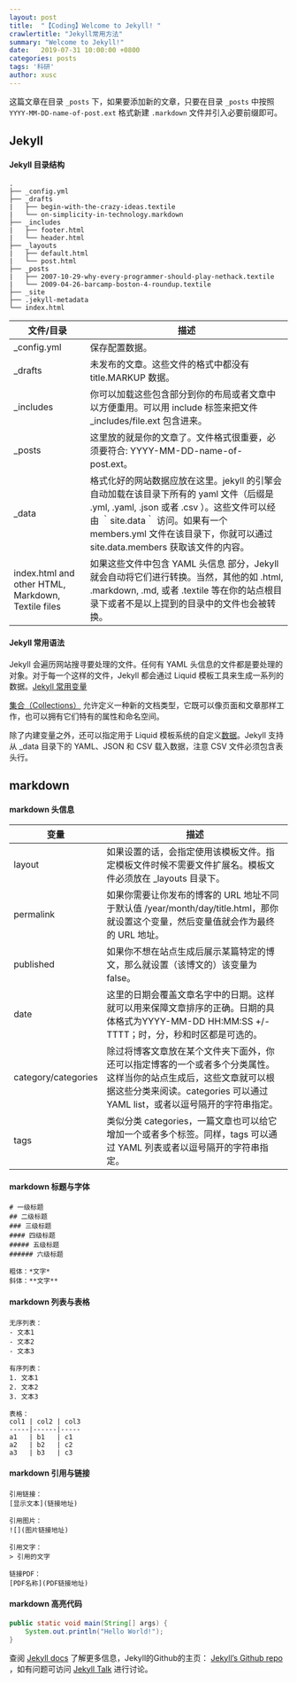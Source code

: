 ```yaml
---
layout: post
title:  "【Coding】Welcome to Jekyll! "
crawlertitle: "Jekyll常用方法"
summary: "Welcome to Jekyll!"
date:   2019-07-31 10:00:00 +0800
categories: posts
tags: '科研'
author: xusc
---
```


这篇文章在目录 `_posts` 下，如果要添加新的文章，只要在目录 `_posts` 中按照 `YYYY-MM-DD-name-of-post.ext` 格式新建 `.markdown` 文件并引入必要前缀即可。

## Jekyll

#### Jekyll 目录结构

```
.
├── _config.yml
├── _drafts
|   ├── begin-with-the-crazy-ideas.textile
|   └── on-simplicity-in-technology.markdown
├── _includes
|   ├── footer.html
|   └── header.html
├── _layouts
|   ├── default.html
|   └── post.html
├── _posts
|   ├── 2007-10-29-why-every-programmer-should-play-nethack.textile
|   └── 2009-04-26-barcamp-boston-4-roundup.textile
├── _site
├── .jekyll-metadata
└── index.html
```

文件/目录 | 描述
-|-
_config.yml | 保存配置数据。
_drafts | 未发布的文章。这些文件的格式中都没有 title.MARKUP 数据。
_includes | 你可以加载这些包含部分到你的布局或者文章中以方便重用。可以用 include 标签来把文件 _includes/file.ext 包含进来。
_posts | 这里放的就是你的文章了。文件格式很重要，必须要符合: YYYY-MM-DD-name-of-post.ext。
_data | 格式化好的网站数据应放在这里。jekyll 的引擎会自动加载在该目录下所有的 yaml 文件（后缀是 .yml, .yaml, .json 或者 .csv ）。这些文件可以经由 ｀site.data｀ 访问。如果有一个 members.yml 文件在该目录下，你就可以通过 site.data.members 获取该文件的内容。
index.html and other HTML, Markdown, Textile files | 如果这些文件中包含 YAML 头信息 部分，Jekyll 就会自动将它们进行转换。当然，其他的如 .html, .markdown, .md, 或者 .textile 等在你的站点根目录下或者不是以上提到的目录中的文件也会被转换。

#### Jekyll 常用语法

Jekyll 会遍历网站搜寻要处理的文件。任何有 YAML 头信息的文件都是要处理的对象。对于每一个这样的文件，Jekyll 都会通过 Liquid 模板工具来生成一系列的数据。[Jekyll 常用变量](http://jekyllcn.com/docs/variables/)

[集合（Collections）](http://jekyllcn.com/docs/collections/) 允许定义一种新的文档类型，它既可以像页面和文章那样工作，也可以拥有它们特有的属性和命名空间。

除了内建变量之外，还可以指定用于 Liquid 模板系统的自定义[数据](http://jekyllcn.com/docs/datafiles/)。Jekyll 支持从 _data 目录下的 YAML、JSON 和 CSV 载入数据，注意 CSV 文件必须包含表头行。

## markdown 

#### markdown 头信息

变量 | 描述
-|-
layout | 如果设置的话，会指定使用该模板文件。指定模板文件时候不需要文件扩展名。模板文件必须放在 _layouts 目录下。
permalink | 如果你需要让你发布的博客的 URL 地址不同于默认值 /year/month/day/title.html，那你就设置这个变量，然后变量值就会作为最终的 URL 地址。
published | 如果你不想在站点生成后展示某篇特定的博文，那么就设置（该博文的）该变量为 false。
date | 这里的日期会覆盖文章名字中的日期。这样就可以用来保障文章排序的正确。日期的具体格式为YYYY-MM-DD HH:MM:SS +/-TTTT；时，分，秒和时区都是可选的。
category/categories | 除过将博客文章放在某个文件夹下面外，你还可以指定博客的一个或者多个分类属性。这样当你的站点生成后，这些文章就可以根据这些分类来阅读。categories 可以通过 YAML list，或者以逗号隔开的字符串指定。
tags | 类似分类 categories，一篇文章也可以给它增加一个或者多个标签。同样，tags 可以通过 YAML 列表或者以逗号隔开的字符串指定。

#### markdown 标题与字体

```
# 一级标题
## 二级标题
### 三级标题
#### 四级标题
##### 五级标题
###### 六级标题

粗体：*文字*
斜体：**文字**
```

#### markdown 列表与表格

```
无序列表：
- 文本1
- 文本2
- 文本3

有序列表：
1. 文本1
2. 文本2
3. 文本3

表格：
col1 | col2 | col3
-----|------|-----
a1   | b1   | c1
a2   | b2   | c2
a3   | b3   | c3
```

#### markdown 引用与链接

```
引用链接：
[显示文本](链接地址)

引用图片：
![](图片链接地址)

引用文字：
> 引用的文字

链接PDF：
[PDF名称](PDF链接地址)
```

#### markdown 高亮代码

```Java
public static void main(String[] args) {
    System.out.println("Hello World!");
}
```



查阅 [Jekyll docs][jekyll-docs] 了解更多信息，Jekyll的Github的主页： [Jekyll’s Github repo][jekyll-gh] ，如有问题可访问 [Jekyll Talk][jekyll-talk] 进行讨论。

[jekyll-docs]: http://jekyllcn.com/docs/home/
[jekyll-gh]:   https://github.com/jekyll/jekyll
[jekyll-talk]: https://talk.jekyllrb.com/

